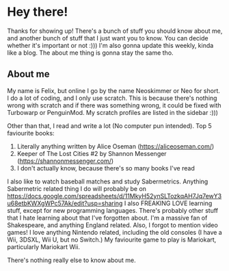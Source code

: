 # Hey there!

Thanks for showing up!
There's a bunch of stuff you should know about me, and another bunch of stuff that I just want you to know.
You can decide whether it's important or not :)))
I'm also gonna update this weekly, kinda like a blog. The about me thing is gonna stay the same tho.

## About me

My name is Felix, but online I go by the name Neoskimmer or Neo for short.
I do a lot of coding, and I only use scratch. This is because there's nothing wrong with scratch and if there was something wrong, it could be fixed with Turbowarp or PenguinMod.
My scratch profiles are listed in the sidebar :)))

Other than that, I read and write a lot (No computer pun intended).
Top 5 faviourite books:
1. Literally anything written by Alice Oseman (https://aliceoseman.com/)
2. Keeper of The Lost Cities #2 by Shannon Messenger (https://shannonmessenger.com/)
3. I don't actually know, because there's so many books I've read

I also like to watch baseball matches and study Sabermetrics. Anything Sabermetric related thing I do will probably be on https://docs.google.com/spreadsheets/d/11MkyH52ynSLTozkqAH7Jq7ewY3u68etbKWXgWPc57Ak/edit?usp=sharing
I also FREAKING LOVE learning stuff, except for new programming languages. There's probably other stuff that I hate learning about that I've forgotten about.
I'm a massive fan of Shakespeare, and anything England related.
Also, I forgot to mention video games!
I love anything Nintendo related, including the old consoles (I have a Wii, 3DSXL, Wii U, but no Switch.)
My faviourite game to play is Mariokart, particularly Mariokart Wii.

There's nothing really else to know about me.


